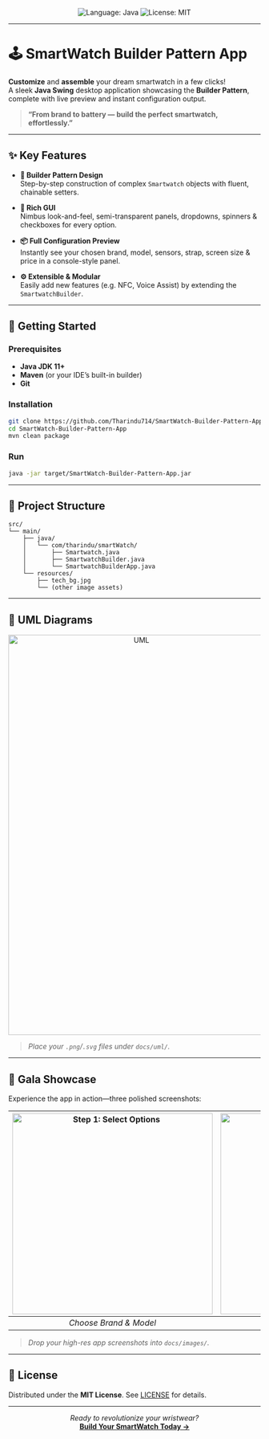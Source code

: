 <p align="center">
  <img alt="Language: Java" src="https://img.shields.io/badge/language-Java-blue?style=for-the-badge" />
  <img alt="License: MIT" src="https://img.shields.io/badge/license-MIT-green?style=for-the-badge" />
</p>

---

# 🕹️ SmartWatch Builder Pattern App

**Customize** and **assemble** your dream smartwatch in a few clicks!  
A sleek **Java Swing** desktop application showcasing the **Builder Pattern**, complete with live preview and instant configuration output.  

> **“From brand to battery — build the perfect smartwatch, effortlessly.”**

---

## ✨ Key Features

- **🔧 Builder Pattern Design**  
  Step-by-step construction of complex `Smartwatch` objects with fluent, chainable setters.  

- **🎨 Rich GUI**  
  Nimbus look-and-feel, semi-transparent panels, dropdowns, spinners & checkboxes for every option.

- **📦 Full Configuration Preview**  
  Instantly see your chosen brand, model, sensors, strap, screen size & price in a console-style panel.

- **⚙️ Extensible & Modular**  
  Easily add new features (e.g. NFC, Voice Assist) by extending the `SmartwatchBuilder`.

---

## 🚀 Getting Started

### Prerequisites
- **Java JDK 11+**
- **Maven** (or your IDE’s built-in builder)
- **Git**

### Installation  
```bash
git clone https://github.com/Tharindu714/SmartWatch-Builder-Pattern-App.git
cd SmartWatch-Builder-Pattern-App
mvn clean package
````

### Run

```bash
java -jar target/SmartWatch-Builder-Pattern-App.jar
```

---

## 📂 Project Structure

```
src/
└── main/
    ├── java/
    │   └── com/tharindu/smartWatch/
    │       ├── Smartwatch.java
    │       ├── SmartwatchBuilder.java
    │       └── SmartwatchBuilderApp.java
    └── resources/
        ├── tech_bg.jpg
        └── (other image assets)
```

---

## 🧩 UML Diagrams

<div align="center">
<img width="516" height="797" alt="UML" src="https://github.com/user-attachments/assets/d7cf9242-c6da-4c43-a507-2e26b75cba65" />
</div>

> *Place your `.png`/`.svg` files under `docs/uml/`.*

---

## 🎉 Gala Showcase

Experience the app in action—three polished screenshots:

| <img src="https://github.com/user-attachments/assets/077e7dcb-77db-4227-ac61-473fd73cf111" alt="Step 1: Select Options" width="400px" /> | <img src="https://github.com/user-attachments/assets/975f3353-aba7-4114-b3f1-6b4607399e24" alt="Step 2: Configure Sensors" width="400px" /> | <img src="https://github.com/user-attachments/assets/2a7f9862-a7ee-4ffd-89ce-3998d0c42d15" alt="Step 3: Preview & Build" width="400px" /> |
| :----------------------------------------------------------------------------: | :-------------------------------------------------------------------------------: | :-----------------------------------------------------------------------------: |
|                             *Choose Brand & Model*                             |                             *Toggle Heart-Rate & GPS*                             |                          *Instant Configuration Output*                         |

> *Drop your high-res app screenshots into `docs/images/`.*

---

## 📜 License

Distributed under the **MIT License**. See [LICENSE](LICENSE) for details.

---

<p align="center">
  <em>Ready to revolutionize your wristwear?</em><br/>
  <a href="https://github.com/Tharindu714/SmartWatch-Builder-Pattern-App"><strong>Build Your SmartWatch Today →</strong></a>
</p>
